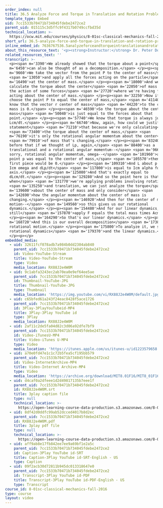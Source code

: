 ```yaml
---
order_index: null
title: 36.5 Analyze Force and Torque in Translation and Rotation Problems
template_type: Embed
uid: 7cc1533b70471b734045fdebe2472ce2
parent_uid: 015115c3d5ffc9f4317b0749ccfbd35d
technical_location: >-
  https://ocw.mit.edu/courses/physics/8-01sc-classical-mechanics-fall-2016/week-12-rotations-and-translation-rolling/36.5-analyze-force-and-torque-in-translation-and-rotation-problems/36.5-analyze-force-and-torque-in-translation-and-rotation-problems
short_url: 36.5-analyze-force-and-torque-in-translation-and-rotation-problems
inline_embed_id: 7636767536.5analyzeforceandtorqueintranslationandrotationproblems65695427
about_this_resource_text: '<p><strong>Instructor:</strong> Dr. Peter Dourmashkin</p>'
related_resources_text: ''
transcript: >-
  <p><span m='3390'>We already showed that the torque about a point</span> <span
  m='6450'>can also be thought of as a decomposition.</span> </p><p><span
  m='9660'>We take the vector from the point P to the center of mass</span>
  <span m='13050'>and apply all the forces acting on the particle</span> <span
  m='16490'>at the center of mass.</span> </p><p><span m='18000'>And we can
  calculate the torque about the center</span> <span m='22050'>of mass due to
  the action of some forces</span> <span m='27720'>where we're having forces
  acting about the center of mass.</span> </p><p><span m='32250'>Now if we
  choose the point P to equal the center of mass,</span> <span m='41140'>then we
  know that the vector r center of mass</span> <span m='44220'>to the center of
  mass is 0.</span> </p><p><span m='46590'>So the torque about the center of
  mass</span> <span m='50040'>is just equal to the forces about that
  point.</span> </p><p><span m='57740'>We know that torque is always just
  Lcm/dt.</span> </p><p><span m='66740'>Now, again, how could we justify that
  statement</span> <span m='71210'>that because we're only calculating</span>
  <span m='73400'>the torque about the center of mass,</span> <span
  m='76190'>it's only the rotational angular momentum about the center</span>
  <span m='79910'>of mass that's changing.</span> </p><p><span m='83240'>We saw
  before that if we thought of Lp, again,</span> <span m='88400'>as a
  translational and a rotational angular momentum--</span> <span m='96620'>I'm
  sorry, rotational angular momentum, omega--</span> <span m='101960'>and the
  point p was equal to the center of mass,</span> <span m='105570'>then this
  first piece would be 0.</span> </p><p><span m='109310'>And L about p is only
  Icm omega and dLp/dt</span> <span m='117800'>is equal to Icm alpha for a fixed
  axis.</span> </p><p><span m='125080'>And that's exactly equal to
  dLcm/dt.</span> </p><p><span m='129280'>And so the point here is that
  when</span> <span m='131770'>we're applying problems involving rotation</span>
  <span m='135250'>and translation, we can just analyze the torque</span> <span
  m='139600'>about the center of mass and only consider</span> <span
  m='142690'>how the angular momentum about the center of mass is
  changing.</span> </p><p><span m='146920'>And then for the center of mass
  motion--</span> <span m='149560'>so this gives us our rotational
  dynamics.</span> </p><p><span m='154480'>And for our linear dynamics, we will
  still</span> <span m='157870'>apply F equals the total mass times Acm.</span>
  </p><p><span m='164290'>So that's our linear dynamics.</span> </p><p><span
  m='168720'>And this is our overall decomposition</span> <span m='173850'>of
  rotational motion.</span> </p><p><span m='175800'>To analyze it, we study the
  rotational dynamics</span> <span m='179370'>and the linear dynamics.</span>
  </p><p></p>
embedded_media:
  - uid: 32611fcf078adb7a984b0dd2304ab840
    parent_uid: 7cc1533b70471b734045fdebe2472ce2
    id: Video-YouTube-Stream
    title: Video-YouTube-Stream
    type: Video
    media_location: RX88J2e4W0M
  - uid: 9c1abfa3243ec2ab70ea0e9ef64ee5ae
    parent_uid: 7cc1533b70471b734045fdebe2472ce2
    id: Thumbnail-YouTube-JPG
    title: Thumbnail-YouTube-JPG
    type: Thumbnail
    media_location: 'https://img.youtube.com/vi/RX88J2e4W0M/default.jpg'
  - uid: c65bfed61a243f24eac8428f5ace1726
    parent_uid: 7cc1533b70471b734045fdebe2472ce2
    id: 3Play-3PlayYouTubeid-MP4
    title: 3Play-3Play YouTube id
    type: 3Play
    media_location: RX88J2e4W0M
  - uid: 2af11c2de5fa04d82c3d06a92dfe7bf9
    parent_uid: 7cc1533b70471b734045fdebe2472ce2
    id: Video-iTunesU-MP4
    title: Video-iTunes U-MP4
    type: Video
    media_location: 'https://itunes.apple.com/us/itunes-u/id1223579658'
  - uid: a70e0fd47e1c1c72b5fea5cf195bb579
    parent_uid: 7cc1533b70471b734045fdebe2472ce2
    id: Video-InternetArchive-MP4
    title: Video-Internet Archive-MP4
    type: Video
    media_location: 'https://archive.org/download/MIT8.01F16/MIT8_01F16_L36v04_360p.mp4'
  - uid: d4caf0a2dfeee1d2d49817135b7eee1f
    parent_uid: 7cc1533b70471b734045fdebe2472ce2
    id: RX88J2e4W0M.srt
    title: 3play caption file
    type: null
    technical_location: >-
      https://open-learning-course-data-production.s3.amazonaws.com/8-01sc-classical-mechanics-fall-2016/d4caf0a2dfeee1d2d49817135b7eee1f_RX88J2e4W0M.srt
  - uid: 8df42d0ddfc99ab52dcced4017b8d2ec
    parent_uid: 7cc1533b70471b734045fdebe2472ce2
    id: RX88J2e4W0M.pdf
    title: 3play pdf file
    type: null
    technical_location: >-
      https://open-learning-course-data-production.s3.amazonaws.com/8-01sc-classical-mechanics-fall-2016/8df42d0ddfc99ab52dcced4017b8d2ec_RX88J2e4W0M.pdf
  - uid: aff9ab8e17fb842ee7ee9a69bf1e2a5c
    parent_uid: 7cc1533b70471b734045fdebe2472ce2
    id: Caption-3Play YouTube id-SRT
    title: Caption-3Play YouTube id-SRT-English - US
    type: Caption
  - uid: 09f2acb30d72811b945dc013318647e0
    parent_uid: 7cc1533b70471b734045fdebe2472ce2
    id: Transcript-3Play YouTube id-PDF
    title: Transcript-3Play YouTube id-PDF-English - US
    type: Transcript
course_id: 8-01sc-classical-mechanics-fall-2016
type: course
layout: video
---
```

